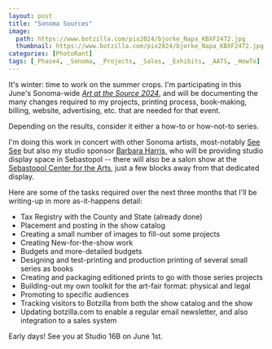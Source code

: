 ```yaml
---
layout: post
title: "Sonoma Sources"
image:
  path: https://www.botzilla.com/pix2024/bjorke_Napa_KBXF2472.jpg
  thumbnail: https://www.botzilla.com/pix2024/bjorke_Napa_KBXF2472.jpg
categories: [PhotoRant]
tags: [_Phase4, _Sonoma, _Projects, _Sales, _Exhibits, _AATS, _HowTo]
---
```


It's winter: time to work on the summer crops. I'm participating in this June's Sonoma-wide [_Art at the Source 2024_](https://www.artatthesource.org/), and will be documenting the many changes required to my projects, printing process, book-making, billing, website, advertising, etc. that are needed for that event.

Depending on the results, consider it either a how-to or how-not-to series.

<!--more-->

I'm doing this work in concert with other Sonoma artists, most-notably [See See](https://seeseelo.com) but also my studio sponsor [Barbara Harris,](https://www.instagram.com/barbaraharris_designs/) who will be providing studio display space in Sebastopol -- there will also be a salon show at the [Sebastopol Center for the Arts](https://www.sebarts.org/), just a few blocks away from that dedicated display.

Here are some of the tasks required over the next three months that I'll be writing-up in more as-it-happens detail:

* Tax Registry with the County and State (already done)
* Placement and posting in the show catalog
* Creating a small number of images to fill-out some projects
* Creating New-for-the-show work
* Budgets and more-detailed budgets
* Designing and test-printing and production printing of several small series as books
* Creating and packaging editioned prints to go with those series projects
* Building-out my own toolkit for the art-fair format: physical and legal
* Promoting to specific audiences
* Tracking visitors to Botzilla from both the show catalog and the show
* Updating botzilla.com to enable a regular email newsletter, and also integration to a sales system

Early days! See you at Studio 16B on June 1st.
